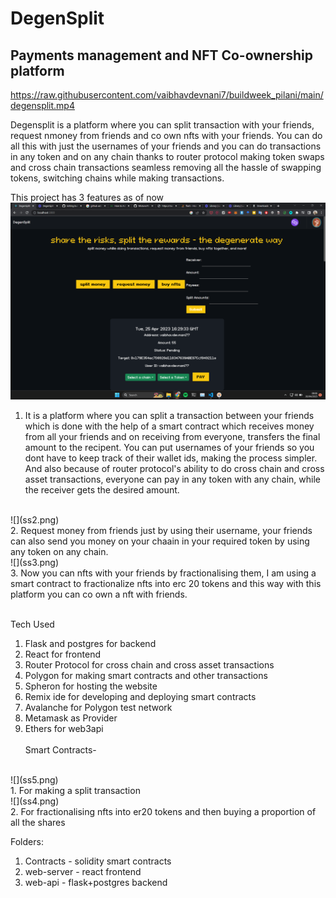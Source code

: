 # DegenSplit
## Payments management and NFT Co-ownership platform
https://raw.githubusercontent.com/vaibhavdevnani7/buildweek_pilani/main/degensplit.mp4

Degensplit is a platform where you can split transaction with your friends, request nmoney from friends and co own nfts with your friends. You can do all this with just the usernames of your friends and you can do transactions in any token and on any chain thanks to router protocol making token swaps and cross chain transactions seamless removing all the hassle of swapping tokens, switching chains while making transactions.

This project has 3 features as of now
<br />
![](ss1.png)
<br />
1. It is a platform where you can split a transaction between your friends which is done with the help of a smart contract which receives money from all your friends and on receiving from everyone, transfers the final amount to the recipent. You can put usernames of your friends so you dont have to keep track of their wallet ids, making the process simpler. And also because of router protocol's ability to do cross chain and cross asset transactions, everyone can pay in any token with any chain, while the receiver gets the desired amount.
<br />
![](ss2.png)
<br />
2. Request money from friends just by using their username, your friends can also send you money on your chaain in your required token by using any token on any chain.
<br />
![](ss3.png)
<br />
3. Now you can nfts with your friends by fractionalising them, I am using a smart contract to fractionalize nfts into erc 20 tokens and this way with this platform you can co own a nft with friends.
<br /><br />


Tech Used
1. Flask and postgres for backend
2. React for frontend
3. Router Protocol for cross chain and cross asset transactions
4. Polygon for making smart contracts and other transactions
5. Spheron for hosting the website
6. Remix ide for developing and deploying smart contracts
7. Avalanche for Polygon test network
8. Metamask as Provider
9. Ethers for web3api
<br /><br />
Smart Contracts-
<br />
![](ss5.png)
<br />
1. For making a split transaction
<br />
![](ss4.png)
<br />
2. For fractionalising nfts into er20 tokens and then buying a proportion of all the shares

Folders:
1. Contracts - solidity smart contracts
2. web-server - react frontend
3. web-api - flask+postgres backend
